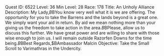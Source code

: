 Quest ID: 6522
Level: 36
Min Level: 28
Race: 178
Title: An Unholy Alliance
Description: My Lady,$B$BYou know very well what it is we are offering. The opportunity for you to take the Barrens and the lands beyond is a great one. We simply want your aid in return. By aid we mean nothing more than your giving us the freedom to take action in the area.$B$BPlease, allow us to discuss this further. We have great power and are willing to share with those wise enough to join us. I will remain outside Razorfen Downs for the time being.$B$BBest Regards,$BAmbassador Malcin
Objective: Take the Small Scroll to Varimathras in the Undercity.
